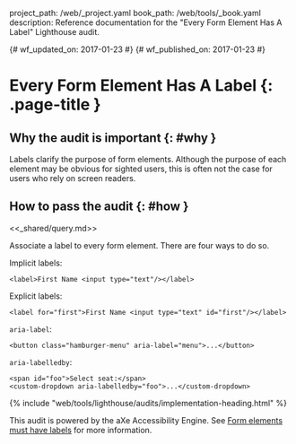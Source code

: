 project_path: /web/_project.yaml
book_path: /web/tools/_book.yaml
description: Reference documentation for the "Every Form Element Has A Label" Lighthouse audit.

{# wf_updated_on: 2017-01-23 #}
{# wf_published_on: 2017-01-23 #}

# Every Form Element Has A Label  {: .page-title }

## Why the audit is important {: #why }

Labels clarify the purpose of form elements. Although the purpose of each
element may be obvious for sighted users, this is often not the case for
users who rely on screen readers.

## How to pass the audit {: #how }

<<_shared/query.md>>

Associate a label to every form element. There are four ways to do so.

Implicit labels:

    <label>First Name <input type="text"/></label>

Explicit labels:

    <label for="first">First Name <input type="text" id="first"/></label>

`aria-label`:

    <button class="hamburger-menu" aria-label="menu">...</button>

`aria-labelledby`:

    <span id="foo">Select seat:</span>
    <custom-dropdown aria-labelledby="foo">...</custom-dropdown>

{% include "web/tools/lighthouse/audits/implementation-heading.html" %}

This audit is powered by the aXe Accessibility Engine. See [Form elements must
have labels][axe] for more information.

[axe]: https://dequeuniversity.com/rules/axe/1.1/label
